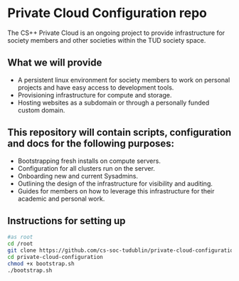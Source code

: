 # Private Cloud Configuration repo

The CS++ Private Cloud is an ongoing project to provide infrastructure for society members and other societies within the TUD society space.

## What we will provide

* A persistent linux environment for society members to work on personal projects and have easy access to development tools.
* Provisioning infrastructure for compute and storage.
* Hosting websites as a subdomain or through a personally funded custom domain.

## This repository will contain scripts, configuration and docs for the following purposes:

* Bootstrapping fresh installs on compute servers.
* Configuration for all clusters run on the server.
* Onboarding new and current Sysadmins.
* Outlining the design of the infrastructure for visibility and auditing.
* Guides for members on how to leverage this infrastructure for their academic and personal work.

## Instructions for setting up
``` sh
#as root
cd /root
git clone https://github.com/cs-soc-tudublin/private-cloud-configuration
cd private-cloud-configuration
chmod +x bootstrap.sh
./bootstrap.sh
```

